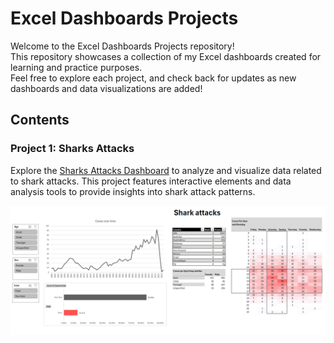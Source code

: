 # Excel Dashboards Projects

Welcome to the Excel Dashboards Projects repository!<br>
This repository showcases a collection of my Excel dashboards created for learning and practice purposes.<br>
Feel free to explore each project, and check back for updates as new dashboards and data visualizations are added!

## Contents

### Project 1: Sharks Attacks
Explore the [Sharks Attacks Dashboard](https://github.com/ola-zbieranska/excel-dashboards-projects/tree/main/project_1) to analyze and visualize data related to shark attacks. This project features interactive elements and data analysis tools to provide insights into shark attack patterns.

![Description of the image](https://github.com/ola-zbieranska/excel-dashboards-projects/blob/main/project_1/shark_attacks_project_1_dashboard_screenshot.png)
